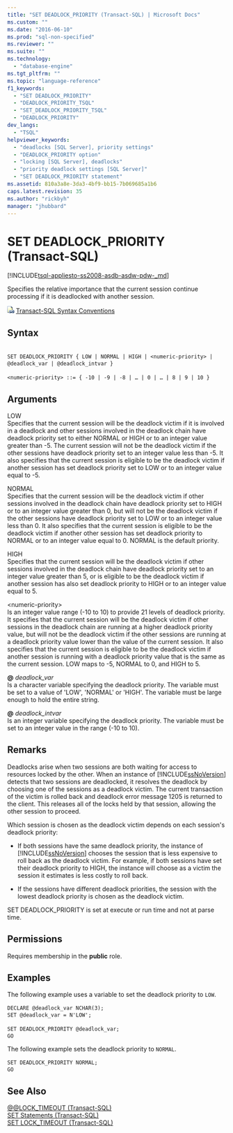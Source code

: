 ```yaml
---
title: "SET DEADLOCK_PRIORITY (Transact-SQL) | Microsoft Docs"
ms.custom: ""
ms.date: "2016-06-10"
ms.prod: "sql-non-specified"
ms.reviewer: ""
ms.suite: ""
ms.technology: 
  - "database-engine"
ms.tgt_pltfrm: ""
ms.topic: "language-reference"
f1_keywords: 
  - "SET DEADLOCK_PRIORITY"
  - "DEADLOCK_PRIORITY_TSQL"
  - "SET_DEADLOCK_PRIORITY_TSQL"
  - "DEADLOCK_PRIORITY"
dev_langs: 
  - "TSQL"
helpviewer_keywords: 
  - "deadlocks [SQL Server], priority settings"
  - "DEADLOCK_PRIORITY option"
  - "locking [SQL Server], deadlocks"
  - "priority deadlock settings [SQL Server]"
  - "SET DEADLOCK_PRIORITY statement"
ms.assetid: 810a3a8e-3da3-4bf9-bb15-7b069685a1b6
caps.latest.revision: 35
ms.author: "rickbyh"
manager: "jhubbard"
---
```

# SET DEADLOCK_PRIORITY (Transact-SQL)
[!INCLUDE[tsql-appliesto-ss2008-asdb-asdw-pdw-_md](../../relational-databases/reference/system-catalog-views/includes/tsql-appliesto-ss2008-asdb-asdw-pdw-md.md)]

  Specifies the relative importance that the current session continue processing if it is deadlocked with another session.  
  
 ![Topic link icon](../../database-engine/configure/windows/media/topic-link.gif "Topic link icon") [Transact-SQL Syntax Conventions](../../t-sql/language-elements/transact-sql-syntax-conventions-transact-sql.md)  
  
## Syntax  
  
```  
  
SET DEADLOCK_PRIORITY { LOW | NORMAL | HIGH | <numeric-priority> | @deadlock_var | @deadlock_intvar }  
  
<numeric-priority> ::= { -10 | -9 | -8 | … | 0 | … | 8 | 9 | 10 }  
```  
  
## Arguments  
 LOW  
 Specifies that the current session will be the deadlock victim if it is involved in a deadlock and other sessions involved in the deadlock chain have deadlock priority set to either NORMAL or HIGH or to an integer value greater than -5. The current session will not be the deadlock victim if the other sessions have deadlock priority set to an integer value less than -5. It also specifies that the current session is eligible to be the deadlock victim if another session has set deadlock priority set to LOW or to an integer value equal to -5.  
  
 NORMAL  
 Specifies that the current session will be the deadlock victim if other sessions involved in the deadlock chain have deadlock priority set to HIGH or to an integer value greater than 0, but will not be the deadlock victim if the other sessions have deadlock priority set to LOW or to an integer value less than 0. It also specifies that the current session is eligible to be the deadlock victim if another other session has set deadlock priority to NORMAL or to an integer value equal to 0. NORMAL is the default priority.  
  
 HIGH  
 Specifies that the current session will be the deadlock victim if other sessions involved in the deadlock chain have deadlock priority set to an integer value greater than 5, or is eligible to be the deadlock victim if another session has also set deadlock priority to HIGH or to an integer value equal to 5.  
  
 \<numeric-priority>  
 Is an integer value range (-10 to 10) to provide 21 levels of deadlock priority. It specifies that the current session will be the deadlock victim if other sessions in the deadlock chain are running at a higher deadlock priority value, but will not be the deadlock victim if the other sessions are running at a deadlock priority value lower than the value of the current session. It also specifies that the current session is eligible to be the deadlock victim if another session is running with a deadlock priority value that is the same as the current session. LOW maps to -5, NORMAL to 0, and HIGH to 5.  
  
 **@** *deadlock_var*  
 Is a character variable specifying the deadlock priority. The variable must be set to a value of 'LOW', 'NORMAL' or 'HIGH'. The variable must be large enough to hold the entire string.  
  
 **@** *deadlock_intvar*  
 Is an integer variable specifying the deadlock priority. The variable must be set to an integer value in the range (-10 to 10).  
  
## Remarks  
 Deadlocks arise when two sessions are both waiting for access to resources locked by the other. When an instance of [!INCLUDE[ssNoVersion](../../advanced-analytics/r-services/includes/ssnoversion-md.md)] detects that two sessions are deadlocked, it resolves the deadlock by choosing one of the sessions as a deadlock victim. The current transaction of the victim is rolled back and deadlock error message 1205 is returned to the client. This releases all of the locks held by that session, allowing the other session to proceed.  
  
 Which session is chosen as the deadlock victim depends on each session's deadlock priority:  
  
-   If both sessions have the same deadlock priority, the instance of [!INCLUDE[ssNoVersion](../../advanced-analytics/r-services/includes/ssnoversion-md.md)] chooses the session that is less expensive to roll back as the deadlock victim. For example, if both sessions have set their deadlock priority to HIGH, the instance will choose as a victim the session it estimates is less costly to roll back.  
  
-   If the sessions have different deadlock priorities, the session with the lowest deadlock priority is chosen as the deadlock victim.  
  
 SET DEADLOCK_PRIORITY is set at execute or run time and not at parse time.  
  
## Permissions  
 Requires membership in the **public** role.  
  
## Examples  
 The following example uses a variable to set the deadlock priority to `LOW`.  
  
```  
DECLARE @deadlock_var NCHAR(3);  
SET @deadlock_var = N'LOW';  
  
SET DEADLOCK_PRIORITY @deadlock_var;  
GO  
```  
  
 The following example sets the deadlock priority to `NORMAL`.  
  
```  
SET DEADLOCK_PRIORITY NORMAL;  
GO  
```  
  
## See Also  
 [@@LOCK_TIMEOUT &#40;Transact-SQL&#41;](../../t-sql/functions/lock-timeout-transact-sql.md)   
 [SET Statements &#40;Transact-SQL&#41;](../../t-sql/statements/set-statements-transact-sql.md)   
 [SET LOCK_TIMEOUT &#40;Transact-SQL&#41;](../../t-sql/statements/set-lock-timeout-transact-sql.md)  
  
  